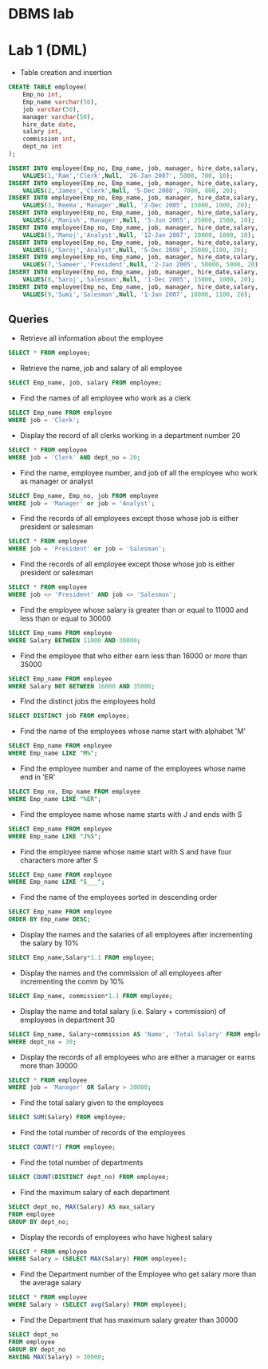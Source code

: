 # DBMS lab

# Lab 1 (DML)

- Table creation and insertion
```sql
CREATE TABLE employee(
	Emp_no int,
  	Emp_name varchar(50),
  	job varchar(50),
  	manager varchar(50),
  	hire_date date,
  	salary int,
  	commission int,
  	dept_no int
);

INSERT INTO employee(Emp_no, Emp_name, job, manager, hire_date,salary, commission, dept_no)
	VALUES(1,'Ram','Clerk',Null, '26-Jan 2007', 5000, 700, 10);
INSERT INTO employee(Emp_no, Emp_name, job, manager, hire_date,salary, commission, dept_no)
	VALUES(2,'James','Clerk',Null, '5-Dec 2008', 7000, 800, 20);
INSERT INTO employee(Emp_no, Emp_name, job, manager, hire_date,salary, commission, dept_no)
	VALUES(3,'Reema','Manager',Null, '2-Dec 2005', 15000, 1000, 20);
INSERT INTO employee(Emp_no, Emp_name, job, manager, hire_date,salary, commission, dept_no)
	VALUES(4,'Manish','Manager',Null, '5-Jun 2005', 25000, 1500, 10);
INSERT INTO employee(Emp_no, Emp_name, job, manager, hire_date,salary, commission, dept_no)
	VALUES(5,'Manoj','Analyst',Null, '12-Jan 2007', 20000, 1000, 10);
INSERT INTO employee(Emp_no, Emp_name, job, manager, hire_date,salary, commission, dept_no)
	VALUES(6,'Saroj','Analyst',Null, '5-Dec 2008', 25000,1100, 20);
INSERT INTO employee(Emp_no, Emp_name, job, manager, hire_date,salary, commission, dept_no)
	VALUES(7,'Sameer','President',Null, '2-Jan 2005', 50000, 5000, 20);
INSERT INTO employee(Emp_no, Emp_name, job, manager, hire_date,salary, commission, dept_no)
	VALUES(8,'Saroj','Salesman',Null, '1-Dec 2005', 15000, 1000, 20);
INSERT INTO employee(Emp_no, Emp_name, job, manager, hire_date,salary, commission, dept_no)
	VALUES(9,'Sumi','Salesman',Null, '1-Jan 2007', 18000, 1100, 20);
```
## Queries
- Retrieve all information about the employee
```sql
SELECT * FROM employee;
```
- Retrieve the name, job and salary of all employee
```sql
SELECT Emp_name, job, salary FROM employee;
```
- Find the names of all employee who work as a clerk
```sql
SELECT Emp_name FROM employee
WHERE job = 'Clerk';
```
- Display the record of all clerks working in a department number 20
```sql
SELECT * FROM employee
WHERE job = 'Clerk' AND dept_no = 20;
```
- Find the name, employee number, and job of all the employee who work as manager or analyst
```sql
SELECT Emp_name, Emp_no, job FROM employee
WHERE job = 'Manager' or job = 'Analyst';
```
- Find the records of all employees except those whose job is either president or salesman
```sql
SELECT * FROM employee
WHERE job = 'President' or job = 'Salesman';
```
- Find the records of all employee except those whose job is either president or salesman
```sql
SELECT * FROM employee
WHERE job <> 'President' AND job <> 'Salesman';
```
- Find the employee whose salary is greater than or equal to 11000 and less than or equal to 30000
```sql
SELECT Emp_name FROM employee
WHERE Salary BETWEEN 11000 AND 30000;
```
- Find the employee that who either earn less than 16000 or more than 35000
```sql
SELECT Emp_name FROM employee
WHERE Salary NOT BETWEEN 16000 AND 35000;
```
- Find the distinct jobs the employees hold
```sql
SELECT DISTINCT job FROM employee;
```
- Find the name of the employees whose name start with alphabet 'M'
```sql
SELECT Emp_name FROM employee
WHERE Emp_name LIKE "M%";
```
- Find the employee number and name of the employees whose name end in 'ER'
```sql
SELECT Emp_no, Emp_name FROM employee
WHERE Emp_name LIKE "%ER";
```
- Find the employee name whose name starts with J and ends with S
```sql
SELECT Emp_name FROM employee
WHERE Emp_name LIKE "J%S";
```
- Find the employee name whose name start with S and have four characters more after S
```sql
SELECT Emp_name FROM employee
WHERE Emp_name LIKE "S___";
```
- Find the name of the employees sorted in descending order
```sql
SELECT Emp_name FROM employee
ORDER BY Emp_name DESC;
```
- Display the names and the salaries of all employees after incrementing the salary by 10%
```sql
SELECT Emp_name,Salary*1.1 FROM employee;
```
- Display the names and the commission of all employees after incrementing the comm by 10%
```sql
SELECT Emp_name, commission*1.1 FROM employee;
```
- Display the name and total salary (i.e. Salary + commission) of employees in department 30
```sql
SELECT Emp_name, Salary+commission AS 'Name', 'Total Salary' FROM employee
WHERE dept_no = 30;
```
- Display the records of all employees who are either a manager or earns more than 30000
```sql
SELECT * FROM employee
WHERE job = 'Manager' OR Salary > 30000;
```
- Find the total salary given to the employees
```sql
SELECT SUM(Salary) FROM employee;
```
- Find the total number of records of the employees
```sql
SELECT COUNT(*) FROM employee;
```
- Find the total number of departments
```sql
SELECT COUNT(DISTINCT dept_no) FROM employee;
```
- Find the maximum salary of each department
```sql
SELECT dept_no, MAX(Salary) AS max_salary
FROM employee
GROUP BY dept_no;
```
- Display the records of employees who have highest salary
```sql
SELECT * FROM employee
WHERE Salary = (SELECT MAX(Salary) FROM employee);
```
- Find the Department number of the Employee who get salary more than the average salary
```sql
SELECT * FROM employee
WHERE Salary > (SELECT avg(Salary) FROM employee);
```
- Find the Department that has maximum salary greater than 30000
```sql
SELECT dept_no
FROM employee
GROUP BY dept_no
HAVING MAX(Salary) > 30000;
```